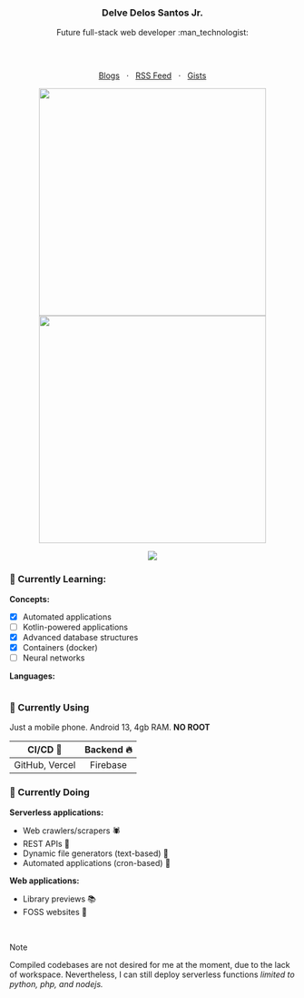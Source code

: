 <h3 align="center">Delve Delos Santos Jr.</h3>

<p align="center">Future full-stack web developer :man_technologist:</p>

<p align="center"><a href="https://github.com/creuserr/?tab=repositories"><img src="https://creuserr.vercel.app/badge" alt=""></a></p><br>

<p align="center">
  <a href="https://dev.to/creuserr">Blogs</a>
  &nbsp; &sdot; &nbsp;
  <a href="https://creuserr.vercel.app/feed">RSS Feed</a>
  &nbsp; &sdot; &nbsp;
  <a href="https://gist.github.com/creuserr">Gists</a>
</p>

<p align="center"><a href="https://github.com/creuserr">
  <img src="https://github-readme-stats.vercel.app/api?username=creuserr&show_icons=true&hide_border=true&theme=dark" alt="" width="400"><br>
  <img src="https://streak-stats.demolab.com?user=creuserr&hide_border=true&fire=6bdf85&ring=dadada&theme=dark&currStreakLabel=dadada" alt="" width="400">
</a></p>

<p align="center"><a href="https://github.com/creuserr"><img src="https://skillicons.dev/icons?i=nodejs,py,java,php,bash,regex,html,css,js,lua,c,mysql&perline=6"></a></p>

### :beginner: Currently Learning:

**Concepts:**
- [x] Automated applications
- [ ] Kotlin-powered applications
- [x] Advanced database structures
- [x] Containers (docker)
- [ ] Neural networks

**Languages:**

<a href="https://github.com/creuserr"><img src="https://skillicons.dev/icons?i=kotlin,swift,rust,go,react,graphql" alt=""></a>

### :beginner: Currently Using
Just a mobile phone. Android 13, 4gb RAM. **NO ROOT**

| CI/CD :floppy_disk: | Backend :fire: |
|:--------------:|:--------:|
| GitHub, Vercel | Firebase |

### :beginner: Currently Doing
**Serverless applications:**

- Web crawlers/scrapers :spider:
- REST APIs :fax:
- Dynamic file generators (text-based) :open_file_folder:
- Automated applications (cron-based) :toolbox:

**Web applications:**

- Library previews :books:
- FOSS websites :fallen_leaf:

<br>

> [!NOTE]
> Compiled codebases are not desired for me at the moment, due to the lack of workspace.
> Nevertheless, I can still deploy serverless functions *limited to python, php, and nodejs.*

<p align="center"><a href="https://github.com/creuserr"><img src="https://komarev.com/ghpvc/?username=creuserr&style=for-the-badge" alt=""></a></p>

<!-- <p align="center"><a href="https://developer.mozilla.org/en-US/docs/Web/HTTP/CORS"><img src="https://img.shields.io/badge/i_fucking_hate-cors-coral?style=for-the-badge" alt=""></a></p> -->
